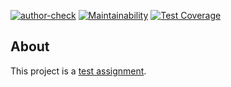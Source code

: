 [![author-check](https://github.com/Marre-86/test-reka/actions/workflows/author-check.yml/badge.svg)](https://github.com/Marre-86/test-reka/actions/workflows/author-check.yml)
[![Maintainability](https://api.codeclimate.com/v1/badges/ee3fc19798337b4b4e66/maintainability)](https://codeclimate.com/github/Marre-86/test-reka/maintainability)
[![Test Coverage](https://api.codeclimate.com/v1/badges/ee3fc19798337b4b4e66/test_coverage)](https://codeclimate.com/github/Marre-86/test-reka/test_coverage)

## About

This project is a [test assignment](https://docs.google.com/document/u/0/d/1av0YcCLtlyKVVGsc9hP8lCZQ809UtarGlphPa2lPsNI/mobilebasic).